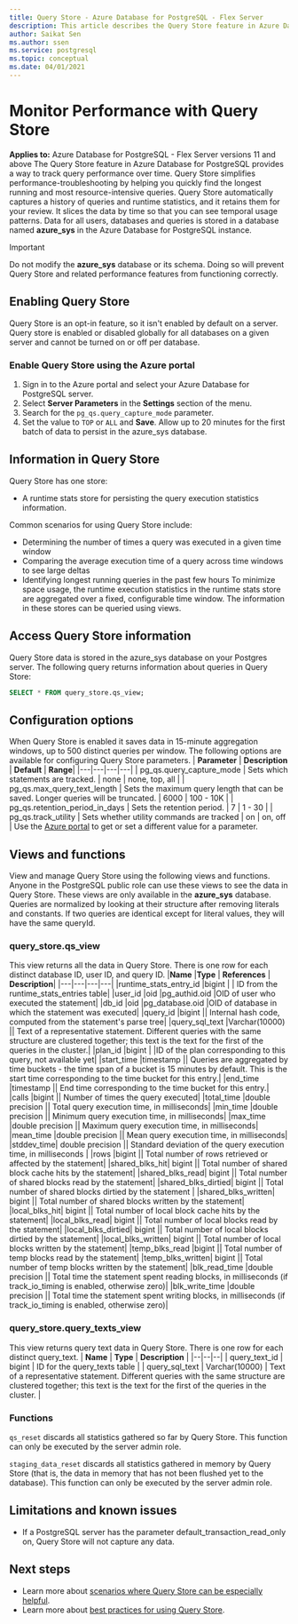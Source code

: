 ```yaml
---
title: Query Store - Azure Database for PostgreSQL - Flex Server
description: This article describes the Query Store feature in Azure Database for PostgreSQL - Flex Server.
author: Saikat Sen
ms.author: ssen
ms.service: postgresql
ms.topic: conceptual
ms.date: 04/01/2021
---
```

# Monitor Performance with Query Store
**Applies to:** Azure Database for PostgreSQL - Flex Server versions 11 and above
The Query Store feature in Azure Database for PostgreSQL provides a way to track query performance over time. Query Store simplifies performance-troubleshooting by helping you quickly find the longest running and most resource-intensive queries. Query Store automatically captures a history of queries and runtime statistics, and it retains them for your review. It slices the data by time so that you can see temporal usage patterns. Data for all users, databases and queries is stored in a database named **azure_sys** in the Azure Database for PostgreSQL instance.
> [!IMPORTANT]
> Do not modify the **azure_sys** database or its schema. Doing so will prevent Query Store and related performance features from functioning correctly.
## Enabling Query Store
Query Store is an opt-in feature, so it isn't enabled by default on a server. Query store is enabled or disabled globally for all databases on a given server and cannot be turned on or off per database.
### Enable Query Store using the Azure portal
1. Sign in to the Azure portal and select your Azure Database for PostgreSQL server.
2. Select **Server Parameters** in the **Settings** section of the menu.
3. Search for the `pg_qs.query_capture_mode` parameter.
4. Set the value to `TOP` or `ALL` and **Save**.
Allow up to 20 minutes for the first batch of data to persist in the azure_sys database.
## Information in Query Store
Query Store has one store:
- A runtime stats store for persisting the query execution statistics information.

Common scenarios for using Query Store include:
- Determining the number of times a query was executed in a given time window
- Comparing the average execution time of a query across time windows to see large deltas
- Identifying longest running queries in the past few hours
To minimize space usage, the runtime execution statistics in the runtime stats store are aggregated over a fixed, configurable time window. The information in these stores can be queried using views.
## Access Query Store information
Query Store data is stored in the azure_sys database on your Postgres server. 
The following query returns information about queries in Query Store:
```sql
SELECT * FROM query_store.qs_view; 
``` 

## Configuration options
When Query Store is enabled it saves data in 15-minute aggregation windows, up to 500 distinct queries per window. 
The following options are available for configuring Query Store parameters.
| **Parameter** | **Description** | **Default** | **Range**|
|---|---|---|---|
| pg_qs.query_capture_mode | Sets which statements are tracked. | none | none, top, all |
| pg_qs.max_query_text_length | Sets the maximum query length that can be saved. Longer queries will be truncated. | 6000 | 100 - 10K |
| pg_qs.retention_period_in_days | Sets the retention period. | 7 | 1 - 30 |
| pg_qs.track_utility | Sets whether utility commands are tracked | on | on, off |
Use the [Azure portal](howto-configure-server-parameters-using-portal.md) to get or set a different value for a parameter.
## Views and functions
View and manage Query Store using the following views and functions. Anyone in the PostgreSQL public role can use these views to see the data in Query Store. These views are only available in the **azure_sys** database.
Queries are normalized by looking at their structure after removing literals and constants. If two queries are identical except for literal values, they will have the same queryId.
### query_store.qs_view
This view returns all the data in Query Store. There is one row for each distinct database ID, user ID, and query ID. 
|**Name**	|**Type** |	**References**	| **Description**|
|---|---|---|---|
|runtime_stats_entry_id	|bigint	| |	ID from the runtime_stats_entries table|
|user_id	|oid	|pg_authid.oid	|OID of user who executed the statement|
|db_id	|oid	|pg_database.oid	|OID of database in which the statement was executed|
|query_id	|bigint	 ||	Internal hash code, computed from the statement's parse tree|
|query_sql_text	|Varchar(10000)	 ||	Text of a representative statement. Different queries with the same structure are clustered together; this text is the text for the first of the queries in the cluster.|
|plan_id	|bigint	|	|ID of the plan corresponding to this query, not available yet|
|start_time	|timestamp	||	Queries are aggregated by time buckets - the time span of a bucket is 15 minutes by default. This is the start time corresponding to the time bucket for this entry.|
|end_time	|timestamp	||	End time corresponding to the time bucket for this entry.|
|calls	|bigint	 ||	Number of times the query executed|
|total_time	|double precision	|| 	Total query execution time, in milliseconds|
|min_time	|double precision	||	Minimum query execution time, in milliseconds|
|max_time	|double precision	||	Maximum query execution time, in milliseconds|
|mean_time	|double precision	||	Mean query execution time, in milliseconds|
|stddev_time|	double precision	||	Standard deviation of the query execution time, in milliseconds |
|rows	|bigint	|| 	Total number of rows retrieved or affected by the statement|
|shared_blks_hit|	bigint	|| 	Total number of shared block cache hits by the statement|
|shared_blks_read|	bigint	||	Total number of shared blocks read by the statement|
|shared_blks_dirtied|	bigint	 ||	Total number of shared blocks dirtied by the statement |
|shared_blks_written|	bigint	|| 	Total number of shared blocks written by the statement|
|local_blks_hit|	bigint ||	Total number of local block cache hits by the statement|
|local_blks_read|	bigint	 ||	Total number of local blocks read by the statement|
|local_blks_dirtied|	bigint	|| 	Total number of local blocks dirtied by the statement|
|local_blks_written|	bigint	|| 	Total number of local blocks written by the statement|
|temp_blks_read	|bigint	 ||	Total number of temp blocks read by the statement|
|temp_blks_written|	bigint	 ||	Total number of temp blocks written by the statement|
|blk_read_time	|double precision	 ||	Total time the statement spent reading blocks, in milliseconds (if track_io_timing is enabled, otherwise zero)|
|blk_write_time	|double precision	 ||	Total time the statement spent writing blocks, in milliseconds (if track_io_timing is enabled, otherwise zero)|
	
### query_store.query_texts_view
This view returns query text data in Query Store. There is one row for each distinct query_text.
| **Name** | **Type** | **Description** |
|--|--|--|
| query_text_id | bigint | ID for the query_texts table |
| query_sql_text | Varchar(10000) | Text of a representative statement. Different queries with the same structure are clustered together; this text is the text for the first of the queries in the cluster. |

### Functions
`qs_reset` discards all statistics gathered so far by Query Store. This function can only be executed by the server admin role.

`staging_data_reset` discards all statistics gathered in memory by Query Store (that is, the data in memory that has not been flushed yet to the database). This function can only be executed by the server admin role.

## Limitations and known issues
- If a PostgreSQL server has the parameter default_transaction_read_only on, Query Store will not capture any data.
## Next steps
- Learn more about [scenarios where Query Store can be especially helpful](concepts-query-store-scenarios.md).
- Learn more about [best practices for using Query Store](concepts-query-store-best-practices.md).
